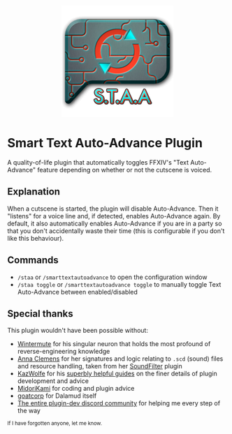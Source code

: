 <p align="center">
  <img width="256" height="256" src="images/icon.png">
</p>

# Smart Text Auto-Advance Plugin

A quality-of-life plugin that automatically toggles FFXIV's "Text Auto-Advance" feature depending on whether or not the cutscene is voiced.

## Explanation

When a cutscene is started, the plugin will disable Auto-Advance. Then it "listens" for a voice line and, if detected, enables Auto-Advance again. By default, it also automatically enables Auto-Advance if you are in a party so that you don't accidentally waste their time (this is configurable if you don't like this behaviour).

## Commands

- `/staa` or `/smarttextautoadvance` to open the configuration window 
- `/staa toggle` or `/smarttextautoadvance toggle` to manually toggle Text Auto-Advance between enabled/disabled

## Special thanks

This plugin wouldn't have been possible without:
- [Wintermute](https://github.com/pmgr) for his singular neuron that holds the most profound of reverse-engineering knowledge
- [Anna Clemens](https://git.anna.lgbt/ascclemens) for her signatures and logic relating to `.scd` (sound) files and resource handling, taken from her [SoundFilter](https://git.anna.lgbt/ascclemens/SoundFilter) plugin
- [KazWolfe](https://github.com/KazWolfe) for his [superbly helpful guides](https://github.com/KazWolfe/dalamud-docs/tree/re-docs/docs/plugin-development) on the finer details of plugin development and advice
- [MidoriKami](https://github.com/MidoriKami) for coding and plugin advice
- [goatcorp](https://github.com/goatcorp) for Dalamud itself
- [The entire plugin-dev discord community](https://discord.gg/3NMcUV5) for helping me every step of the way

<sup>If I have forgotten anyone, let me know.</sup>